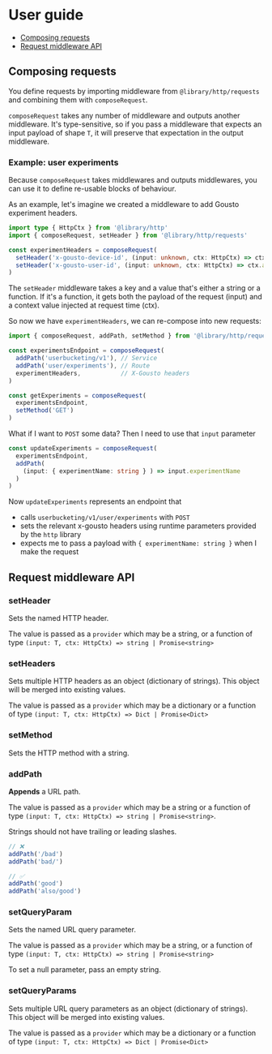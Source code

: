 # User guide

- [Composing requests](#composing-requests)
- [Request middleware API](#request-middleware-api)

## Composing requests

You define requests by importing middleware from `@library/http/requests` and combining them with `composeRequest`.

`composeRequest` takes any number of middleware and outputs another middleware. It's type-sensitive, so if you pass
a middleware that expects an input payload of shape `T`, it will preserve that expectation in the output middleware.

### Example: user experiments

Because `composeRequest` takes middlewares and outputs middlewares, you can use it to define re-usable blocks of
behaviour.

As an example, let's imagine we created a middleware to add Gousto experiment headers.

```typescript
import type { HttpCtx } from '@library/http'
import { composeRequest, setHeader } from '@library/http/requests'

const experimentHeaders = composeRequest(
  setHeader('x-gousto-device-id', (input: unknown, ctx: HttpCtx) => ctx.sessionId),
  setHeader('x-gousto-user-id', (input: unknown, ctx: HttpCtx) => ctx.authUserId)
)
```

The `setHeader` middleware takes a key and a value that's either a string or a function. If it's a function, it gets
both the payload of the request (input) and a context value injected at request time (ctx).

So now we have `experimentHeaders`, we can re-compose into new requests:

```typescript
import { composeRequest, addPath, setMethod } from '@library/http/requests'

const experimentsEndpoint = composeRequest(
  addPath('userbucketing/v1'), // Service
  addPath('user/experiments'), // Route
  experimentHeaders,           // X-Gousto headers
)

const getExperiments = composeRequest(
  experimentsEndpoint,
  setMethod('GET')
)
```

What if I want to `POST` some data? Then I need to use that `input` parameter

```typescript
const updateExperiments = composeRequest(
  experimentsEndpoint,
  addPath(
    (input: { experimentName: string } ) => input.experimentName
  )
)
```

Now `updateExperiments` represents an endpoint that

- calls `userbucketing/v1/user/experiments` with `POST`
- sets the relevant x-gousto headers using runtime parameters provided by the `http` library
- expects me to pass a payload with `{ experimentName: string }` when I make the request

## Request middleware API

### setHeader

Sets the named HTTP header.

The value is passed as a `provider` which may be a string, or a function of type
`(input: T, ctx: HttpCtx) => string | Promise<string>`

### setHeaders

Sets multiple HTTP headers as an object (dictionary of strings). This object will be merged into existing values.

The value is passed as a `provider` which may be a dictionary or a function of type
`(input: T, ctx: HttpCtx) => Dict | Promise<Dict>`

### setMethod

Sets the HTTP method with a string.

### addPath

**Appends** a URL path.

The value is passed as a `provider` which may be a string or a function of type
`(input: T, ctx: HttpCtx) => string | Promise<string>`.

Strings should not have trailing or leading slashes.

```typescript
// ❌
addPath('/bad')
addPath('bad/')

// ✅
addPath('good')
addPath('also/good')
```

### setQueryParam

Sets the named URL query parameter.

The value is passed as a `provider` which may be a string, or a function of type
`(input: T, ctx: HttpCtx) => string | Promise<string>`

To set a null parameter, pass an empty string.

### setQueryParams

Sets multiple URL query parameters as an object (dictionary of strings). This object will be merged into existing
values.

The value is passed as a `provider` which may be a dictionary or a function of type
`(input: T, ctx: HttpCtx) => Dict | Promise<Dict>`
